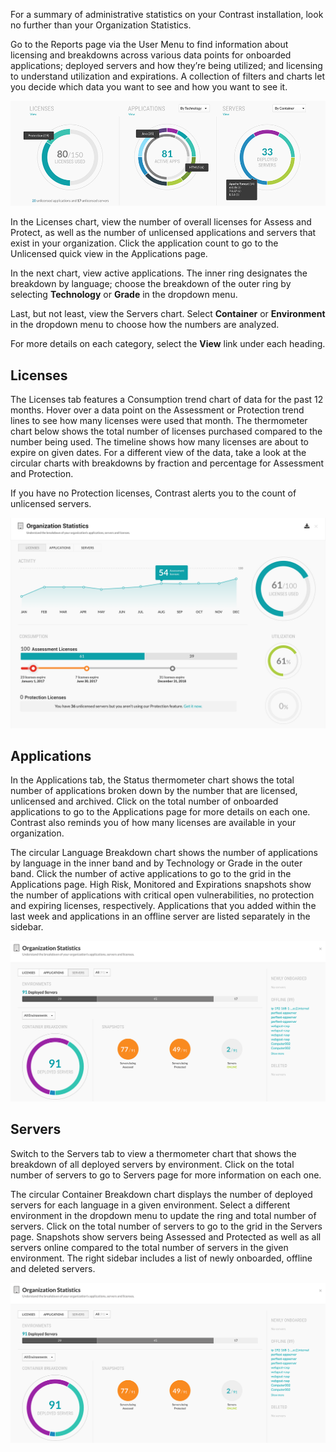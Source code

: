 <!--
title: "Organization Statistics"
description: "Overview of organization statistics charts"
tags: "TeamServer licenses applications servers organizations report"
-->

For a summary of administrative statistics on your Contrast installation, look no further than your Organization Statistics. 

Go to the Reports page via the User Menu to find information about licensing and breakdowns across various data points for onboarded applications; deployed servers and how they’re being utilized; and licensing to understand utilization and expirations. A collection of filters and charts let you decide which data you want to see and how you want to see it. 

<a href="assets/images/org-stats-reports-page.png" rel="lightbox" title="Organization statistics on Reports page"><img class="thumbnail" src="assets/images/org-stats-reports-page.png"/></a>

In the Licenses chart, view the number of overall licenses for Assess and Protect, as well as the number of unlicensed applications and servers that exist in your organization. Click the application count to go to the Unlicensed quick view in the Applications page. 

In the next chart, view active applications. The inner ring designates the breakdown by language; choose the breakdown of the outer ring by selecting **Technology** or **Grade** in the dropdown menu. 

Last, but not least, view the Servers chart. Select **Container** or **Environment** in the dropdown menu to choose how the numbers are analyzed. 

For more details on each category, select the **View** link under each heading. 

## Licenses

The Licenses tab features a Consumption trend chart of data for the past 12 months. Hover over a data point on the Assessment or Protection trend lines to see how many licenses were used that month. The thermometer chart below shows the total number of licenses purchased compared to the number being used. The timeline shows how many licenses are about to expire on given dates. For a different view of the data, take a look at the circular charts with breakdowns by fraction and percentage for Assessment and Protection. 

If you have no Protection licenses, Contrast alerts you to the count of unlicensed servers.

<a href="assets/images/org-stats-licenses.png" rel="lightbox" title="Organization statistics for licenses"><img class="thumbnail" src="assets/images/org-stats-licenses.png"/></a>

## Applications

In the Applications tab, the Status thermometer chart shows the total number of applications broken down by the number that are licensed, unlicensed and archived. Click on the total number of onboarded applications to go to the Applications page for more details on each one. Contrast also reminds you of how many licenses are available in your organization. 

The circular Language Breakdown chart shows the number of applications by language in the inner band and by Technology or Grade in the outer band. Click the number of active applications to go to the grid in the Applications page. High Risk, Monitored and Expirations snapshots show the number of applications with critical open vulnerabilities, no protection and expiring licenses, respectively. Applications that you added within the last week and applications in an offline server are listed separately in the sidebar. 

<a href="assets/images/org-stats-applications.png" rel="lightbox" title="Organization statistics for applications"><img class="thumbnail" src="assets/images/org-stats-applications.png"/></a>

## Servers  

Switch to the Servers tab to view a thermometer chart that shows the breakdown of all deployed servers by environment. Click on the total number of servers to go to Servers page for more information on each one. 

The circular Container Breakdown chart displays the number of deployed servers for each language in a given environment. Select a different environment in the dropdown menu to update the ring and total number of servers. Click on the total number of servers to go to the grid in the Servers page. Snapshots show servers being Assessed and Protected as well as all servers online compared to the total number of servers in the given environment. The right sidebar includes a list of newly onboarded, offline and deleted servers. 

<a href="assets/images/org-stats-servers.png" rel="lightbox" title="Organization statistics for applications"><img class="thumbnail" src="assets/images/org-stats-servers.png"/></a>






